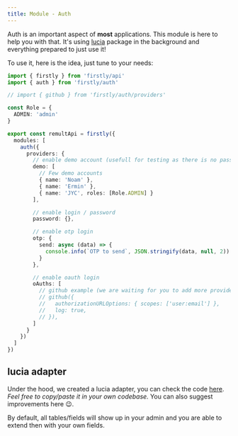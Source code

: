 ```yaml
---
title: Module - Auth
---
```


Auth is an important aspect of **most** applications. This module is here to help you with that.
It's using [lucia](https://lucia-auth.com/) package in the background and everything prepared to
just use it!

To use it, here is the idea, just tune to your needs:

```ts
import { firstly } from 'firstly/api'
import { auth } from 'firstly/auth'

// import { github } from 'firstly/auth/providers'

const Role = {
  ADMIN: 'admin'
}

export const remultApi = firstly({
  modules: [
    auth({
      providers: {
        // enable demo account (usefull for testing as there is no password!)
        demo: [
          // Few demo accounts
          { name: 'Noam' },
          { name: 'Ermin' },
          { name: 'JYC', roles: [Role.ADMIN] }
        ],

        // enable login / password
        password: {},

        // enable otp login
        otp: {
          send: async (data) => {
            console.info(`OTP to send`, JSON.stringify(data, null, 2))
          }
        },

        // enable oauth login
        oAuths: [
          // github example (we are waiting for you to add more providers / examples!)
          // github({
          //   authorizationURLOptions: { scopes: ['user:email'] },
          //   log: true,
          // }),
        ]
      }
    })
  ]
})
```

## lucia adapter

Under the hood, we created a lucia adapter, you can check the code
[here](https://github.com/jycouet/firstly/blob/main/packages/firstly/src/lib/auth/Adapter.ts). _Feel
free to copy/paste it in your own codebase._ You can also suggest improvements here 😉.

By default, all tables/fields will show up in your admin and you are able to extend then with your
own fields.
